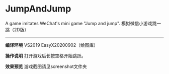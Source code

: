 # JumpAndJump
A game imitates WeChat's mini game "Jump and jump". 模拟微信小游戏跳一跳（2D版）

---

**编译环境**
VS2019
EasyX20200902（绘图库）

**操作说明**
打开游戏后长按空格开始跳跃。

**效果预览**
游戏截图请见screenshot文件夹

